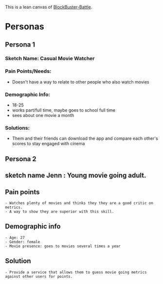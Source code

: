 This is a lean canvas of [BlockBuster-Battle](https://docs.google.com/presentation/d/1OcTqxZ31IXaUj5rrwnZNhgPWHlvmGaQXpd2fDqiyvZg/edit?usp=sharing).

# Personas

## Persona 1
### Sketch Name: Casual Movie Watcher
### Pain Points/Needs:
 - Doesn't have a way to relate to other people who also watch movies
### Demographic Info:
- 18-25
- works part/full time, maybe goes to school full time
- sees about one movie a month
### Solutions:
- Them and their friends can download the app and compare each other's scores to stay engaged with cinema

## Persona 2 
## sketch name Jenn : Young movie going adult.
## Pain points
    - Watches plenty of movies and thinks they they are a good critic on metrics.
    - A way to show they are superior with this skill.
## Demographic info
    - Age: 27
    - Gender: female
    - Movie presence: goes to movies several times a year
## Solution
    - Provide a service that allows them to guess movie going metrics against other users for points.




